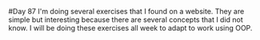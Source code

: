 #Day 87
I'm doing several exercises that I found on a website.
They are simple but interesting because there are several concepts that I did not know.
I will be doing these exercises all week to adapt to work using OOP.